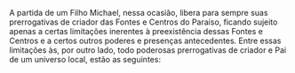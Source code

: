 ﻿A partida de um Filho Michael, nessa ocasião, libera para sempre suas prerrogativas de criador das Fontes e Centros do Paraíso, ficando sujeito apenas a certas limitações inerentes à preexistência dessas Fontes e Centros e a certos outros poderes e presenças antecedentes. Entre essas limitações às, por outro lado, todo poderosas prerrogativas de criador e Pai de um universo local, estão as seguintes: